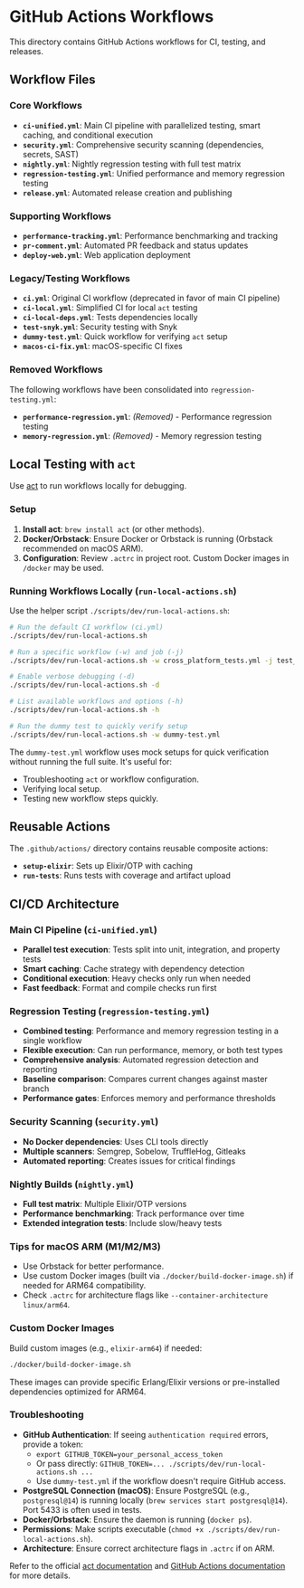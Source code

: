 # GitHub Actions Workflows

This directory contains GitHub Actions workflows for CI, testing, and releases.

## Workflow Files

### Core Workflows
- **`ci-unified.yml`**: Main CI pipeline with parallelized testing, smart caching, and conditional execution
- **`security.yml`**: Comprehensive security scanning (dependencies, secrets, SAST)
- **`nightly.yml`**: Nightly regression testing with full test matrix
- **`regression-testing.yml`**: Unified performance and memory regression testing
- **`release.yml`**: Automated release creation and publishing

### Supporting Workflows
- **`performance-tracking.yml`**: Performance benchmarking and tracking
- **`pr-comment.yml`**: Automated PR feedback and status updates
- **`deploy-web.yml`**: Web application deployment

### Legacy/Testing Workflows
- **`ci.yml`**: Original CI workflow (deprecated in favor of main CI pipeline)
- **`ci-local.yml`**: Simplified CI for local `act` testing
- **`ci-local-deps.yml`**: Tests dependencies locally
- **`test-snyk.yml`**: Security testing with Snyk
- **`dummy-test.yml`**: Quick workflow for verifying `act` setup
- **`macos-ci-fix.yml`**: macOS-specific CI fixes

### Removed Workflows
The following workflows have been consolidated into `regression-testing.yml`:
- **`performance-regression.yml`**: *(Removed)* - Performance regression testing
- **`memory-regression.yml`**: *(Removed)* - Memory regression testing

## Local Testing with `act`

Use [act](https://github.com/nektos/act) to run workflows locally for debugging.

### Setup

1. **Install act**: `brew install act` (or other methods).
2. **Docker/Orbstack**: Ensure Docker or Orbstack is running (Orbstack recommended on macOS ARM).
3. **Configuration**: Review `.actrc` in project root. Custom Docker images in `/docker` may be used.

### Running Workflows Locally (`run-local-actions.sh`)

Use the helper script `./scripts/dev/run-local-actions.sh`:

```bash
# Run the default CI workflow (ci.yml)
./scripts/dev/run-local-actions.sh

# Run a specific workflow (-w) and job (-j)
./scripts/dev/run-local-actions.sh -w cross_platform_tests.yml -j test_linux

# Enable verbose debugging (-d)
./scripts/dev/run-local-actions.sh -d

# List available workflows and options (-h)
./scripts/dev/run-local-actions.sh -h

# Run the dummy test to quickly verify setup
./scripts/dev/run-local-actions.sh -w dummy-test.yml
```

The `dummy-test.yml` workflow uses mock setups for quick verification without running the full suite. It's useful for:

- Troubleshooting `act` or workflow configuration.
- Verifying local setup.
- Testing new workflow steps quickly.

## Reusable Actions

The `.github/actions/` directory contains reusable composite actions:

- **`setup-elixir`**: Sets up Elixir/OTP with caching
- **`run-tests`**: Runs tests with coverage and artifact upload

## CI/CD Architecture

### Main CI Pipeline (`ci-unified.yml`)
- **Parallel test execution**: Tests split into unit, integration, and property tests
- **Smart caching**: Cache strategy with dependency detection
- **Conditional execution**: Heavy checks only run when needed
- **Fast feedback**: Format and compile checks run first

### Regression Testing (`regression-testing.yml`)
- **Combined testing**: Performance and memory regression testing in a single workflow
- **Flexible execution**: Can run performance, memory, or both test types
- **Comprehensive analysis**: Automated regression detection and reporting
- **Baseline comparison**: Compares current changes against master branch
- **Performance gates**: Enforces memory and performance thresholds

### Security Scanning (`security.yml`)
- **No Docker dependencies**: Uses CLI tools directly
- **Multiple scanners**: Semgrep, Sobelow, TruffleHog, Gitleaks
- **Automated reporting**: Creates issues for critical findings

### Nightly Builds (`nightly.yml`)
- **Full test matrix**: Multiple Elixir/OTP versions
- **Performance benchmarking**: Track performance over time
- **Extended integration tests**: Include slow/heavy tests

### Tips for macOS ARM (M1/M2/M3)

- Use Orbstack for better performance.
- Use custom Docker images (built via `./docker/build-docker-image.sh`) if needed for ARM64 compatibility.
- Check `.actrc` for architecture flags like `--container-architecture linux/arm64`.

### Custom Docker Images

Build custom images (e.g., `elixir-arm64`) if needed:

```bash
./docker/build-docker-image.sh
```

These images can provide specific Erlang/Elixir versions or pre-installed dependencies optimized for ARM64.

### Troubleshooting

- **GitHub Authentication**: If seeing `authentication required` errors, provide a token:
  - `export GITHUB_TOKEN=your_personal_access_token`
  - Or pass directly: `GITHUB_TOKEN=... ./scripts/dev/run-local-actions.sh ...`
  - Use `dummy-test.yml` if the workflow doesn't require GitHub access.
- **PostgreSQL Connection (macOS)**: Ensure PostgreSQL (e.g., `postgresql@14`) is running locally (`brew services start postgresql@14`). Port 5433 is often used in tests.
- **Docker/Orbstack**: Ensure the daemon is running (`docker ps`).
- **Permissions**: Make scripts executable (`chmod +x ./scripts/dev/run-local-actions.sh`).
- **Architecture**: Ensure correct architecture flags in `.actrc` if on ARM.

Refer to the official [act documentation](https://github.com/nektos/act) and [GitHub Actions documentation](https://docs.github.com/en/actions) for more details.
